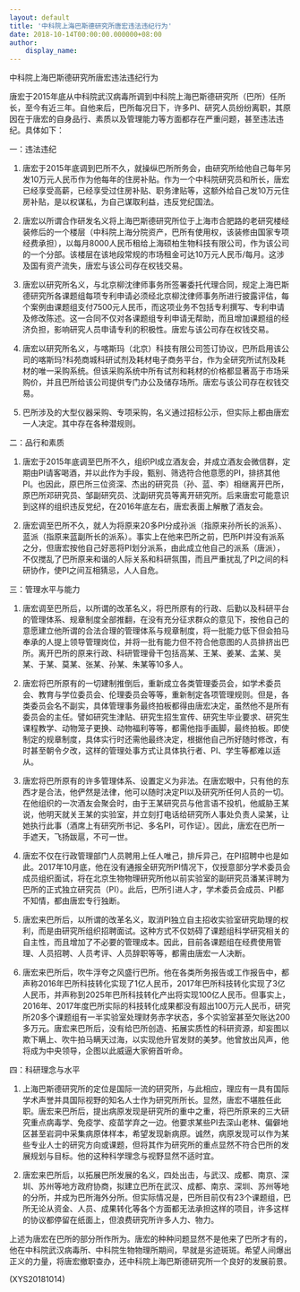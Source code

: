 ```yaml
---
layout: default
title: '中科院上海巴斯德研究所唐宏违法违纪行为'
date: 2018-10-14T00:00:00.000000+08:00
author:
    display_name: 
---
```


中科院上海巴斯德研究所唐宏违法违纪行为

唐宏于2015年底从中科院武汉病毒所调到中科院上海巴斯德研究所（巴所）任所长，至今有近三年。自他来后，巴所每况日下，许多PI、研究人员纷纷离职，其原因在于唐宏的自身品行、素质以及管理能力等方面都存在严重问题，甚至违法违纪。具体如下：

一：违法违纪

1.	唐宏于2015年底调到巴所不久，就操纵巴所所务会，由研究所给他自己每年另发10万元人民币作为他每年的住房补贴。作为一个中科院研究员和所长，唐宏已经享受高薪，已经享受过住房补贴、职务津贴等，这额外给自己发10万元住房补贴，是以权谋私，为自己谋取利益，违反党纪国法。

2.	唐宏以所谓合作研发名义将上海巴斯德研究所位于上海市合肥路的老研究楼经装修后的一个楼层（中科院上海分院资产，巴所有使用权，该装修由国家专项经费承担），以每月8000人民币租给上海硕柏生物科技有限公司，作为该公司的一个分部。该楼层在该地段常规的市场租金可达10万元人民币/每月。这涉及国有资产流失，唐宏与该公司存在权钱交易。

3.	唐宏以研究所名义，与北京柳沈律师事务所签署委托代理合同，规定上海巴斯德研究所各课题组每项专利申请必须经北京柳沈律师事务所进行披露评估，每个案例由课题组支付7500元人民币，而这项业务不包括专利撰写、专利申请及修改陈述。这一合同不仅对各课题组专利申请无帮助，而且增加课题组的经济负担，影响研究人员申请专利的积极性。唐宏与该公司存在权钱交易。

4.	唐宏以研究所名义，与喀斯玛（北京）科技有限公司签订协议，巴所启用该公司的喀斯玛?科苑商城科研试剂及耗材电子商务平台，作为全研究所试剂及耗材的唯一采购系统。但该采购系统中所有试剂和耗材的价格都显著高于市场采购价，并且巴所给该公司提供专门办公及储存场所。唐宏与该公司存在权钱交易。

5.	巴所涉及的大型仪器采购、专项采购，名义通过招标公示，但实际上都由唐宏一人决定。其中存在各种潜规则。

二：品行和素质

1.	唐宏于2015年底调至巴所不久，组织PI成立酒友会，并成立酒友会微信群，定期由PI请客喝酒，并以此作为手段，甄别、筛选符合他意愿的PI，排挤其他PI。也因此，原巴所三位资深、杰出的研究员（孙、蓝、李）相继离开巴所，原巴所邓研究员、邹副研究员、沈副研究员等离开研究所。后来唐宏可能意识到这样的组织违反党纪，在2016年底左右，唐宏表面上解散了酒友会。

2.	唐宏调至巴所不久，就人为将原来20多PI分成孙派（指原来孙所长的派系）、蓝派（指原来蓝副所长的派系）。事实上在他来巴所之前，巴所PI并没有派系之分，但唐宏按他自己好恶将PI划分派系，由此成立他自己的派系（唐派），不仅搅乱了巴所原来和谐的人际关系和科研氛围，而且严重扰乱了PI之间的科研协作，使PI之间互相猜忌，人人自危。

三：管理水平与能力

1.	唐宏调至巴所后，以所谓的改革名义，将巴所原有的行政、后勤以及科研平台的管理体系、规章制度全部推翻，在没有充分征求群众的意见下，按他自己的意愿建立他所谓的合法合理的管理体系与规章制度，将一批能力低下但会拍马奉承的人提上领导管理岗位，并将一批有能力但不符合他意图的人员排挤出巴所。离开巴所的原来行政、科研管理骨干包括高某、王某、姜某、孟某、吴某、于某、莫某、张某、孙某、朱某等10多人。

2.	唐宏将巴所原有的一切建制推倒后，重新成立各类管理委员会，如学术委员会、教育与学位委员会、伦理委员会等等，重新制定各项管理规则。但是，各类委员会名不副实，具体管理事务最终拍板都得由唐宏决定，虽然他不是所有委员会的主任。譬如研究生津贴、研究生招生宣传、研究生毕业要求、研究生课程教学、动物笼子更换、动物福利等等，都需他指手画脚，最终拍板。即使制定的规章制度，具体实行时还需他最终决定，根据他自己所好随时修改，有时甚至朝令夕改，这样的管理处事方式让具体执行者、PI、学生等都难以适从。

3.	唐宏将巴所原有的许多管理体系、设置定义为非法。在唐宏眼中，只有他的东西才是合法，他俨然是法律，他可以随时决定PI以及研究所任何人员的一切。在他组织的一次酒友会聚会时，由于王某研究员与他言语不投机，他威胁王某说，他明天就关王某的实验室，并立刻打电话给研究所人事处负责人梁某，让她执行此事（酒席上有研究所书记、多名PI，可作证）。因此，唐宏在巴所一手遮天，飞扬跋扈，不可一世。

4.	唐宏不仅在行政管理部门人员聘用上任人唯己，排斥异己，在PI招聘中也是如此。2017年10月底，他在没有通报全研究所PI情况下，仅授意部分学术委员会成员组织面试，将在北京生物物理研究所他以前实验室的副研究员潘某评聘为巴所的正式独立研究员（PI）。此后，巴所引进人才，学术委员会成员、PI都不知情，都由唐宏专行独断。

5.	唐宏来巴所后，以所谓的改革名义，取消PI独立自主招收实验室研究助理的权利，而是由研究所组织招聘面试。这种方式不仅妨碍了课题组科学研究相关的自主性，而且增加了不必要的管理成本。因此，目前各课题组在经费使用管理、人员招聘、人员考评、人员辞职等等，都需由唐宏一人决断。

6.	唐宏来巴所后，吹牛浮夸之风盛行巴所。他在各类所务报告或工作报告中，都声称2016年巴所科技转化实现了1亿人民币，2017年巴所科技转化实现了3亿人民币，并声称到2025年巴所科技转化产出将实现100亿人民币。但事实上，2016年、2017年度巴所实际的科技转化成果都没有超出100万元人民币，研究所20多个课题组有一半实验室处理财务赤字状态，多个实验室甚至欠账达200多万元。唐宏来巴所后，没有给巴所创造、拓展实质性的科研资源，却妄图以欺下瞒上、吹牛拍马瞒天过海，以实现他升官发财的美梦。他曾放出风声，他将成为中央领导，企图以此威逼大家俯首听命。

四：科研理念与水平

1.	上海巴斯德研究所的定位是国际一流的研究所，与此相应，理应有一具有国际学术声誉并具国际视野的知名人士作为研究所所长。显然，唐宏不堪胜任此职。唐宏来巴所后，提出病原发现是研究所的重中之重，将巴所原来的三大研究重点病毒学、免疫学、疫苗学弃之一边。他要求某些PI去深山老林、偏僻地区甚至岩洞中采集病原体样本，希望发现新病原。诚然，病原发现可以作为某些专业人士的研究方向或课题，但将其作为研究所的重点显然不符合巴所的发展规划与目标。他的这种科学理念与视野显然不适时宜。

2.	唐宏来巴所后，以拓展巴所发展的名义，四处出击，与武汉、成都、南京、深圳、苏州等地方政府协商，拟建立巴所在武汉、成都、南京、深圳、苏州等地的分所，并成为巴所海外分所。但实际情况是，巴所目前仅有23个课题组，巴所无论从资金、人员、成果转化等各个方面都无法承担这样的项目，许多这样的协议都停留在纸面上，但浪费研究所许多人力、物力。

上述为唐宏在巴所的部分所作所为。唐宏的种种问题显然不是他来了巴所才有的，他在中科院武汉病毒所、中科院生物物理所期间，早就是劣迹斑斑。希望人间爆出正义的力量，将唐宏撤职查办，还中科院上海巴斯德研究所一个良好的发展前景。

(XYS20181014)

